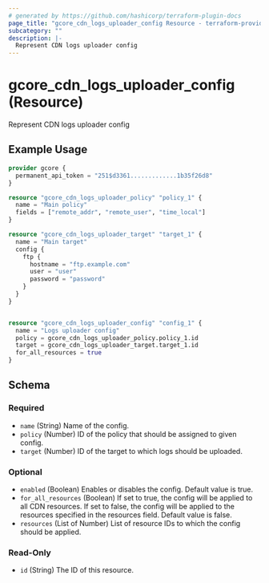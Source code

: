 ```yaml
---
# generated by https://github.com/hashicorp/terraform-plugin-docs
page_title: "gcore_cdn_logs_uploader_config Resource - terraform-provider-gcore"
subcategory: ""
description: |-
  Represent CDN logs uploader config
---
```


# gcore_cdn_logs_uploader_config (Resource)

Represent CDN logs uploader config

## Example Usage

```terraform
provider gcore {
  permanent_api_token = "251$d3361.............1b35f26d8"
}

resource "gcore_cdn_logs_uploader_policy" "policy_1" {
  name = "Main policy"
  fields = ["remote_addr", "remote_user", "time_local"]
}

resource "gcore_cdn_logs_uploader_target" "target_1" {
  name = "Main target"
  config {
    ftp {
      hostname = "ftp.example.com"
      user = "user"
      password = "password"
    }
  }
}


resource "gcore_cdn_logs_uploader_config" "config_1" {
  name = "Logs uploader config"
  policy = gcore_cdn_logs_uploader_policy.policy_1.id
  target = gcore_cdn_logs_uploader_target.target_1.id
  for_all_resources = true
}
```

<!-- schema generated by tfplugindocs -->
## Schema

### Required

- `name` (String) Name of the config.
- `policy` (Number) ID of the policy that should be assigned to given config.
- `target` (Number) ID of the target to which logs should be uploaded.

### Optional

- `enabled` (Boolean) Enables or disables the config. Default value is true.
- `for_all_resources` (Boolean) If set to true, the config will be applied to all CDN resources. If set to false, the config will be applied to the resources specified in the resources field. Default value is false.
- `resources` (List of Number) List of resource IDs to which the config should be applied.

### Read-Only

- `id` (String) The ID of this resource.
